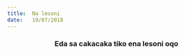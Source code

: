 ```yaml
---
title:  Na lesoni
date:   19/07/2018
---
```


### <center>Eda sa cakacaka tiko ena lesoni oqo</center>